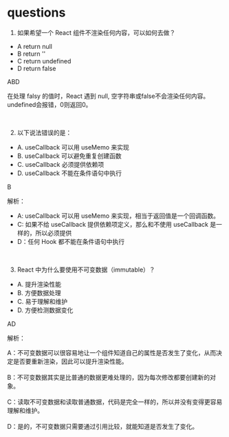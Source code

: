 # questions

1. 如果希望一个 React 组件不渲染任何内容，可以如何去做？
- A return null
- B return ''
- C return undefined
- D return false

ABD

在处理 falsy 的值时，React 遇到 null, 空字符串或false不会渲染任何内容。undefined会报错，0则返回0。

<br>

2. 以下说法错误的是：
- A. useCallback 可以用 useMemo 来实现
- B. useCallback 可以避免重复创建函数
- C. useCallback 必须提供依赖项
- D. useCallback 不能在条件语句中执行

B

解析：
- A: useCallback 可以用 useMemo 来实现，相当于返回值是一个回调函数。
- C: 如果不给 useCallback 提供依赖项定义，那么和不使用 useCallback 是一样的，所以必须提供
- D：任何 Hook 都不能在条件语句中执行

<br>

3. React 中为什么要使用不可变数据（immutable）？
- A. 提升渲染性能
- B. 方便数据处理
- C. 易于理解和维护
- D. 方便检测数据变化

AD

解析：

<p>A：不可变数据可以很容易地让一个组件知道自己的属性是否发生了变化，从而决定是否要重新渲染，因此可以提升渲染性能。<br><br>
B：不可变数据其实是比普通的数据更难处理的，因为每次修改都要创建新的对象。<br><br>
C：读取不可变数据和读取普通数据，代码是完全一样的，所以并没有变得更容易理解和维护。<br><br>
D：是的，不可变数据只需要通过引用比较，就能知道是否发生了变化。</p>
